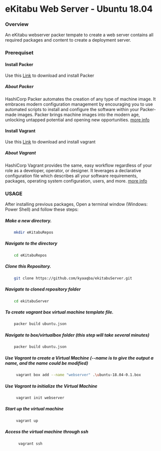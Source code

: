 # eKitabu Web Server - Ubuntu 18.04
### Overview
An eKitabu webserver packer tempate to create a web server contains all required packages and content to create a deployment server.

### Prerequiset
#### Install Packer
Use this [Link](https://www.packer.io/downloads/) to download and install Packer
##### About Packer
HashiCorp Packer automates the creation of any type of machine image. It embraces modern configuration management by encouraging you to use automated scripts to install and configure the software within your Packer-made images. Packer brings machine images into the modern age, unlocking untapped potential and opening new opportunities.
[more info](https://www.packer.io/)
#### Install Vagrant
Use this [Link](https://www.vagrantup.com/downloads) to download and install vagrant
##### About Vagrant
HashiCorp Vagrant provides the same, easy workflow regardless of your role as a developer, operator, or designer. It leverages a declarative configuration file which describes all your software requirements, packages, operating system configuration, users, and more.
[more info](https://www.vagrantup.com/)
### USAGE
After installing previous packages, Open a terminal window (Windows: Power Shell) and follow these steps:
##### Make a new directory.
```sh
    mkdir eKitabuRepos
```
##### Navigate to the directory
```sh
    cd eKitabuRepos
```
##### Clone this Repository.
```sh
    git clone https://github.com/kyaaqba/ekitabuServer.git
```
##### Navigate to cloned repository folder
```sh
    cd ekitabuServer
```
##### To create vagrant box virtual machine template file.
```sh
    packer build ubuntu.json
```
##### Navigate to box/virtualbox folder (this step will take several minutes)
```sh
    packer build ubuntu.json
```
##### Use Vagrant to create a Virtual Machine (--name is to give the output a name, and the name could be modified)
```sh
     vagrant box add --name "webserver" .\ubuntu-18.04-0.1.box
```
##### Use Vagrant to initialize the Virtual Machine
```sh
     vagrant init webserver
```
##### Start up the virtual machine
```sh
     vagrant up
```
##### Access the virtual machine through ssh
```sh
      vagrant ssh
```
